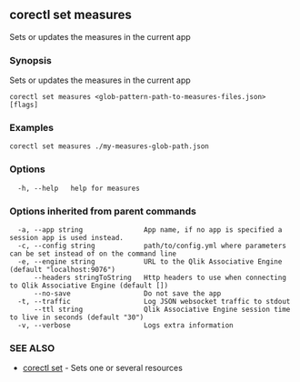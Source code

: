 ## corectl set measures

Sets or updates the measures in the current app

### Synopsis

Sets or updates the measures in the current app

```
corectl set measures <glob-pattern-path-to-measures-files.json> [flags]
```

### Examples

```
corectl set measures ./my-measures-glob-path.json
```

### Options

```
  -h, --help   help for measures
```

### Options inherited from parent commands

```
  -a, --app string               App name, if no app is specified a session app is used instead.
  -c, --config string            path/to/config.yml where parameters can be set instead of on the command line
  -e, --engine string            URL to the Qlik Associative Engine (default "localhost:9076")
      --headers stringToString   Http headers to use when connecting to Qlik Associative Engine (default [])
      --no-save                  Do not save the app
  -t, --traffic                  Log JSON websocket traffic to stdout
      --ttl string               Qlik Associative Engine session time to live in seconds (default "30")
  -v, --verbose                  Logs extra information
```

### SEE ALSO

* [corectl set](corectl_set.md)	 - Sets one or several resources

